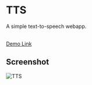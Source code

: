 # TTS
A simple text-to-speech webapp.<br><br>

<a href="https://jo-erl.github.io/TTS/">Demo Link</a><br>
## Screenshot
![TTS](https://github.com/user-attachments/assets/94aacb93-6a77-40c5-a7bd-4ad9ef6e42ac)
